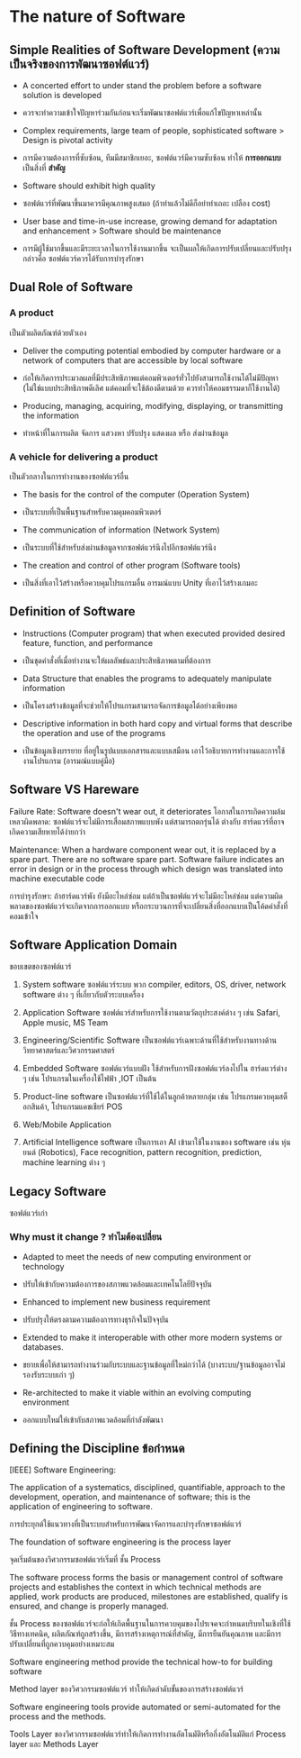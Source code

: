 # The nature of Software

## Simple Realities of Software Development (ความเป็นจริงของการพัฒนาซอฟต์แวร์)

- A concerted effort to under stand the problem before a software solution is developed
- ควรจะทำความเข้าใจปัญหาร่วมกันก่อนจะเริ่มพัฒนาซอฟต์แวร์เพื่อแก้ไขปัญหาเหล่านั้น

- Complex requirements, large team of people, sophisticated software > Design is pivotal activity

- การมีความต้องการที่ซับซ้อน, ทีมมีสมาชิกเยอะ, ซอฟต์แวร์มีความซับซ้อน ทำให้ **การออกแบบ** เป็นสิ่งที่ **สำคัญ**

- Software should exhibit high quality

- ซอฟต์แวร์ที่พัฒนาขึ้นมาควรมีคุณภาพสูงเสมอ​ (ถ้าทำแล้วไม่ดีก็อย่าทำเถอะ เปลือง cost)

- User base and time-in-use increase, growing demand for adaptation and enhancement > Software should be maintenance

- การมีผู้ใช้มากขึ้นและมีระยะเวลาในการใช้งานมากขึ้น จะเป็นผลให้เกิดการปรับเปลี่ยนและปรับปรุง กล่าวคือ ซอฟต์แวร์ควรได้รับการบำรุงรักษา

## Dual Role of Software

### A product

เป็นตัวผลิตภัณฑ์ด้วยตัวเอง

- Deliver the computing potential embodied by computer hardware or a network of computers that are accessible by local software

- ก่อให้เกิดการประมวลผลที่มีประสิทธิภาพแต่คอมพิวเตอร์ทั่วไปยังสามารถใช้งานได้ไม่มีปัญหา (ไม่ใช่แบบประสิทธิภาพดีเลิศ แต่คอมที่จะใช้ต้องดีตามด้วย ควรทำให้คอมธรรมดาก็ใช้งานได้)

- Producing, managing, acquiring, modifying, displaying, or transmitting the information

- ทำหน้าที่ในการผลิต จัดการ แสวงหา ปรับปรุง แสดงผล หรือ ส่งผ่านข้อมูล

### A vehicle for delivering a product

เป็นตัวกลางในการทำงานของซอฟต์แวร์อื่น

- The basis for the control of the computer (Operation System)

- เป็นระบบที่เป็นพื้นฐานสำหรับควมคุมคอมพิวเตอร์ 

- The communication of information (Network System)

- เป็นระบบที่ใช้สำหรับส่งผ่านข้อมูลจากซอฟต์แวร์นึงไปอีกซอฟต์แวร์นึง

- The creation and control of other program (Software tools)

- เป็นสิ่งที่เอาไว้สร้างหรือควบคุมโปรแกรมอื่น อารมณ์แบบ Unity ที่เอาไว้สร้างเกมอะ

## Definition of Software

- Instructions (Computer program) that when executed provided desired feature, function, and performance

- เป็นชุดคำสั่งที่เมื่อทำงานจะให้ผลลัพธ์และประสิทธิภาพตามที่ต้องการ

- Data Structure that enables the programs to adequately manipulate information

- เป็นโครงสร้างข้อมูลที่จะช่วยให้โปรแกรมสามารถจัดการข้อมูลได้อย่างเพียงพอ

- Descriptive information in both hard copy and virtual forms that describe the operation and use of the programs

- เป็นข้อมูลเชิงบรรยาย ที่อยู่ในรูปแบบเอกสารและแบบเสมือน เอาไว้อธิบายการทำงานและการใช้งานโปรแกรม (อารมณ์แบบคู่มือ)

## Software VS Hareware

Failure Rate: Software doesn't wear out, it deteriorates
โอกาสในการเกิดความล้มเหลวผิดพลาด: ซอฟต์แวร์จะไม่มีการเสื่อมสภาพแบบพัง แต่สามารถตกรุ่นได้ ต่างกับ ฮาร์ดแวร์ที่อาจเกิดความเสียหายได้ง่ายกว่า

Maintenance: When a hardware component wear out, it is replaced by a spare part. There are no software spare part. Software failure indicates an error in design or in the process through which design was translated into machine executable code

การบำรุงรักษา: ถ้าฮาร์ดแวร์พัง ยังมีอะไหล่ซ่อม แต่ถ้าเป็นซอฟต์แวร์จะไม่มีอะไหล่ซ่อม แต่ความผิดพลาดของซอฟต์แวร์จะเกิดจากการออกแบบ หรือกระบวนการที่จะเปลี่ยนสิ่งที่ออกแบบเป็นโค้ดคำสั่งที่คอมเข้าใจ

## Software Application Domain

ขอบเขตของซอฟต์แวร์

1) System software ซอฟต์แวร์ระบบ พวก compiler, editors, OS, driver, network software ต่าง ๆ ที่เกี่ยวกับตัวระบบเครื่อง

2) Application Software ซอฟต์แวร์สำหรับการใช้งานตามวัตถุประสงค์ต่าง ๆ เช่น Safari, Apple music, MS Team

3) Engineering/Scientific Software เป็นซอฟต์แวร์เฉพาะด้านที่ใช้สำหรับงานทางด้านวิทยาศาสตร์และวิศวกรรมศาสตร์

4) Embedded Software ซอฟต์แวร์แบบฝัง ใช้สำหรับการฝังซอฟต์แวร์ลงไปใน ฮาร์ดแวร์ต่าง ๆ เช่น โปรแกรมในเครื่องใช้ไฟฟ้า ,IOT เป็นต้น

5) Product-line software เป็นซอฟต์แวร์ที่ใช้ได้ในลูกค้าหลายกลุ่ม เช่น โปรแกรมควบคุมสต็อกสินค้า, โปรแกรมแคชเชียร์ POS

6) Web/Mobile Application 

7) Artificial Intelligence software เป็นการเอา AI เข้ามาใช้ในงานของ software เช่น หุ่นยนต์ (Robotics), Face recognition, pattern recognition, prediction, machine learning ต่าง ๆ

## Legacy Software
ซอฟต์แวร์เก่า

### Why must it change ? ทำไมต้องเปลี่ยน

- Adapted to meet the needs of new computing environment or technology
- ปรับให้เข้ากับความต้องการของสภาพแวดล้อมและเทคโนโลยีปัจจุบัน

- Enhanced to implement new business requirement 
- ปรับปรุงให้ตรงตามความต้องการทางธุรกิจในปัจจุบัน

- Extended to make it interoperable with other more modern systems or databases.
- ขยายเพื่อให้สามารถทำงานร่วมกับระบบและฐานข้อมูลที่ใหม่กว่าได้ (บางระบบ/ฐานข้อมูลอาจไม่รองรับระบบเก่า ๆ)

- Re-architected to make it viable within an evolving computing environment
- ออกแบบใหม่ให้เข้ากับสภาพแวดล้อมที่กำลังพัฒนา

## Defining the Discipline ข้อกำหนด

[IEEE] Software Engineering:

The application of a systematics, disciplined, quantifiable, approach to the development, operation, and maintenance of software; this is the application of engineering to software.

การประยุกต์ใช้แนวทางที่เป็นระบบสำหรับการพัฒนาจัดการและบำรุงรักษาซอฟต์แวร์

The foundation of software engineering is the process layer 

จุดเริ่มต้นของวิศวกรรมซอฟต์แวร์เริ่มที่ ชั้น Process

The software process forms the basis or management control of software projects and establishes the context in which technical methods are applied, work products are produced, milestones are established, qualify is ensured, and change is properly managed.

ชั้น Process ของซอฟต์แวร์จะก่อให้เกิดพื้นฐานในการควบคุมของโปรเจคจะกำหนดบริบทในเชิงที่ใช้วิธีทางเทคนิค, ผลิตภัณฑ์ถูกสร้างขึ้น, มีการสร้างเหตุการณ์ที่สำคัญ, มีการยืนยันคุณภาพ และมีการปรับเปลี่ยนที่ถูกควบคุมอย่างเหมาะสม

Software engineering method provide the technical how-to for building software

Method layer ของวิศวกรรมซอฟต์แวร์ ทำให้เกิดลำดับขั้นของการสร้างซอฟต์แวร์

Software engineering tools provide automated or semi-automated for the process and the methods.

Tools Layer ของวิศวกรรมซอฟต์แวร์ทำให้เกิดการทำงานอัตโนมัติหรือกึ่งอัตโนมัติแก่ Process layer และ Methods Layer

